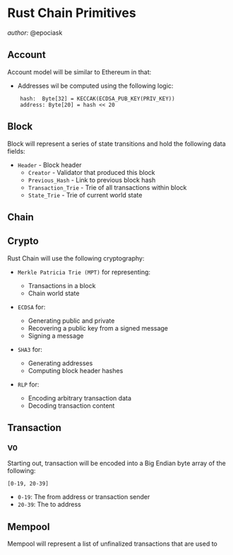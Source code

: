 # Rust Chain Primitives
_author:_ @epociask

## Account
Account model will be similar to Ethereum in that:

- Addresses wil be computed using the following logic:
```
    hash:  Byte[32] = KECCAK(ECDSA_PUB_KEY(PRIV_KEY))
    address: Byte[20] = hash << 20
```

## Block
Block will represent a series of state transitions and hold the following data fields:
- `Header` - Block header
    - `Creator` - Validator that produced this block
    - `Previous_Hash` - Link to previous block hash
    - `Transaction_Trie` - Trie of all transactions within block
    - `State_Trie` - Trie of current world state

## Chain


## Crypto
Rust Chain will use the following cryptography:
- `Merkle Patricia Trie (MPT)` for representing:
    - Transactions in a block
    - Chain world state

- `ECDSA` for:
    - Generating public and private 
    - Recovering a public key from a signed message
    - Signing a message

-  `SHA3` for:
    - Generating addresses
    - Computing block header hashes

- `RLP` for:
    - Encoding arbitrary transaction data
    - Decoding transaction content

## Transaction

### V0
Starting out, transaction will be encoded into a Big Endian byte array of the following:
```
[0-19, 20-39]
``` 

- `0-19`: The from address or transaction sender
- `20-39`: The to address 

## Mempool
Mempool will represent a list of unfinalized transactions that are used to 